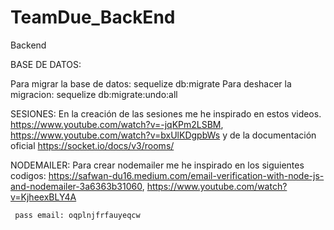 # TeamDue_BackEnd
Backend

BASE DE DATOS:

Para migrar la base de datos: sequelize db:migrate
Para deshacer la migracion: sequelize db:migrate:undo:all

SESIONES:
    En la creación de las sesiones me he inspirado en estos videos.
    https://www.youtube.com/watch?v=-jqKPm2LSBM, https://www.youtube.com/watch?v=bxUlKDgpbWs
    y de la documentación oficial https://socket.io/docs/v3/rooms/

NODEMAILER:
    Para crear nodemailer me he inspirado en los siguientes codigos: 
    https://safwan-du16.medium.com/email-verification-with-node-js-and-nodemailer-3a6363b31060,
    https://www.youtube.com/watch?v=KjheexBLY4A


     pass email: oqplnjfrfauyeqcw

    